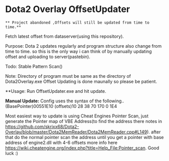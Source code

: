 # Dota2 Overlay OffsetUpdater
	** Project abandoned ,Offsets will still be updated from time to time.**

Fetch latest offset from dataserver(using this repository).

Purpose: Dota 2 updates regularly and program structure also change from time to time. so this is the only way i can think of by manually updating offset and uploading to server(pastebin).

Todo: Stable Pattern Scan()

Note: Directory of program must be same as the directory of Dota2Overlay.exe
      Offset Updating is done maunally so please be patient.

**Usage: Run OffsetUpdater.exe and hit update.

**Manual Update:**
Config uses the syntax of the following..
 (BasePointer)00551E10 (offsets)10 28 38 70 170 0 1E4 
 
Most easiest way to update is using Cheat Engines Pointer Scan, just generate the Pointer map of VBE Address(to find the address there notes in https://github.com/skrixx68/Dota2-Overlay/blob/master/Dota2MemReader/Dota2MemReader.cpp#L149). after that do the normal pointer scan the address until you get a pointer with base address of engine2.dll with 4-6 offsets more info here https://wiki.cheatengine.org/index.php?title=Help_File:Pointer_scan. Good luck :)
